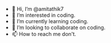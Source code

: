 - 👋 Hi, I’m @amitathik7
- 👀 I’m interested in coding.
- 🌱 I’m currently learning coding.
- 💞️ I’m looking to collaborate on coding.
- 📫 How to reach me don't.

<!---
amitathik7/amitathik7 is a ✨ special ✨ repository because its `README.md` (this file) appears on your GitHub profile.
You can click the Preview link to take a look at your changes.
--->
